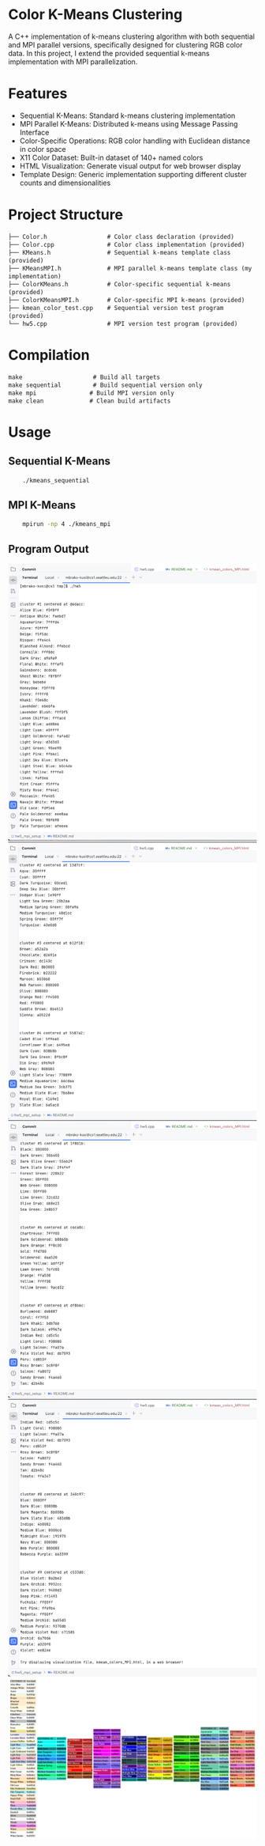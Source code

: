 # Color K-Means Clustering
A C++ implementation of k-means clustering algorithm with both sequential and MPI parallel versions, specifically 
designed for clustering RGB color data. In this project, I extend the provided sequential k-means implementation with 
MPI parallelization.

# Features 
- Sequential K-Means: Standard k-means clustering implementation
- MPI Parallel K-Means: Distributed k-means using Message Passing Interface
- Color-Specific Operations: RGB color handling with Euclidean distance in color space
- X11 Color Dataset: Built-in dataset of 140+ named colors
- HTML Visualization: Generate visual output for web browser display
- Template Design: Generic implementation supporting different cluster counts and dimensionalities

# Project Structure
```
├── Color.h                 # Color class declaration (provided)
├── Color.cpp               # Color class implementation (provided)
├── KMeans.h                # Sequential k-means template class (provided)
├── KMeansMPI.h             # MPI parallel k-means template class (my implementation)
├── ColorKMeans.h           # Color-specific sequential k-means (provided)
├── ColorKMeansMPI.h        # Color-specific MPI k-means (provided)
├── kmean_color_test.cpp    # Sequential version test program (provided)
└── hw5.cpp                 # MPI version test program (provided)

```

# Compilation
```
make                    # Build all targets
make sequential         # Build sequential version only
make mpi               # Build MPI version only
make clean             # Clean build artifacts
```

# Usage
## Sequential K-Means
```bash
    ./kmeans_sequential
```

## MPI K-Means
```bash
    mpirun -np 4 ./kmeans_mpi
```

## Program Output
![Screenshot 2025-09-25 at 17.06.42.png](Screenshot%202025-09-25%20at%2017.06.42.png)
![Screenshot 2025-09-25 at 17.05.51.png](Screenshot%202025-09-25%20at%2017.05.51.png)
![Screenshot 2025-09-25 at 17.05.20.png](Screenshot%202025-09-25%20at%2017.05.20.png)
![Screenshot 2025-09-25 at 17.04.39.png](Screenshot%202025-09-25%20at%2017.04.39.png)
![Screenshot 2025-09-25 at 15-11-18 .png](Screenshot%202025-09-25%20at%2015-11-18%20.png)